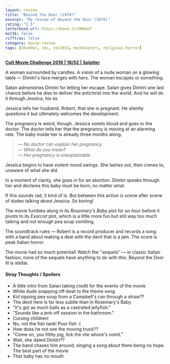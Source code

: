 ```yaml
---
layout: review
title: "Beyond the Door (1974)"
excerpt: "My review of Beyond the Door (1974)"
rating: "2.5"
letterboxd_url: https://boxd.it/5N9wUT
mst3k: false
rifftrax: false
category: movie-review
tags: [shudder, cmc, cmc2016, mockbusters, religious-horror]
---
```


<b><a href="https://boxd.it/q7ygw/detail" target="_blank" rel="noopener">Cult Movie Challenge 2016 | 18/52 | Splatter</a></b>

A woman surrounded by candles. A vision of a nude woman on a glowing table — Dimitri's face merges with hers. The woman escapes or something.

Satan admonishes Dimitri for letting her escape. Satan gives Dimitri one last chance before he dies to deliver the antichrist into the world. And he will do it through Jessica, his ex.

Jessica tells her husband, Robert, that she is pregnant. He silently questions it but ultimately welcomes the development.

The pregnancy is weird, though. Jessica vomits blood and goes to the doctor. The doctor tells her that the pregnancy is moving at an alarming rate. The baby inside her is already three months along.

<blockquote><i>— No doctor can explain her pregnancy<br>
— What do you mean?<br>
— Her pregnancy is unexplainable</i></blockquote>

Jessica begins to have violent mood swings. She lashes out, then comes to, unaware of what she did.

In a moment of clarity, she goes in for an abortion. Dimitri speaks through her and declares this baby must be born, no matter what.

If this sounds rad, it kind of is. But between this action is scene after scene of dudes talking about Jessica. So boring!

The movie fumbles along in its <i>Rosemary's Baby</i> plot for an hour before it pivots to its <i>Exorcist</i> plot, which is a little more fun but still way too much talking and not enough pea soup vomiting.

The soundtrack rules — Robert is a record producer and records a song with a band about making a deal with the devil that is a jam. The score is peak Italian horror.

The movie had so much potential! Watch the "sequels" — in classic Italian fashion, none of the sequels have anything to do with this. Beyond the Door III is stellar.

#### Stray Thoughts / Spoilers

- A little intro from Satan taking credit for the events of the movie
- White dude snapping off-beat to the theme song
- Kid sipping pea soup from a Campbell's can through a straw??
- The devil here is far less subtle than in Rosemary's Baby
- "It's got as much balls as a castrated jellyfish."
- "Sounds like a jerk-off session in the bathroom."
- Cursing children!
- No, not the fish tank! Poor fish :(
- How does he not see the moving truck??
- "Come on, you filthy pig, lick the vile whore's vomit."
- Wait, she dated Dimitri??
- The band chases him around, singing a song about there being no hope. The best part of the movie
- That baby has no mouth
